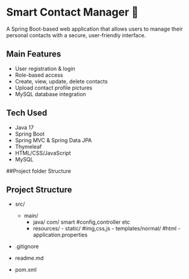# Smart Contact Manager  📇

A Spring Boot-based web application that allows users to manage their personal contacts with a secure, user-friendly interface.

##  Main Features
- User registration & login
- Role-based access 
- Create, view, update, delete contacts
- Upload contact profile pictures
- MySQL database integration

## Tech Used
- Java 17
- Spring Boot
- Spring MVC & Spring Data JPA
- Thymeleaf
- HTML/CSS/JavaScript
- MySQL

##Project folder Structure

## Project Structure

- src/
  - main/
    - java/ com/ smart   #config,controller etc
    - resources/
          -  static/  #img,css,js
           - templates/normal/ #html
            - application.properties
        
- .gitignore
- readme.md
- pom.xml

